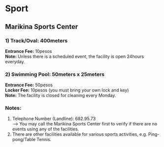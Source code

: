 # Sport
## Marikina Sports Center
### 1) Track/Oval: 400meters</br>
<b>Entrance Fee:</b> 10pesos</br>
<b>Note:</b> Unless there is a scheduled event, the facility is open 24hours everyday.

### 2) Swimming Pool: 50meters x 25meters</br>
<b>Entrance Fee:</b> 50pesos</br>
<b>Locker Fee:</b> 10pesos (you must bring your own lock and key)</br>
<b>Note:</b> The facility is closed for cleaning every Monday.

### Notes:
1) Telephone Number (Landline): 682.95.73</br>
--> You may call the Marikina Sports Center first to verify if there are no events using any of the facilities.
2) There are other facilities available for various sports activities, e.g. Ping-pong/Table Tennis. 
